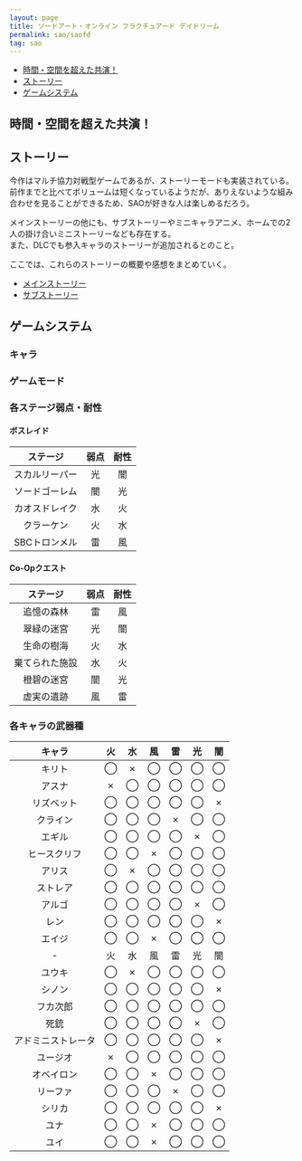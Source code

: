 ```yaml
---
layout: page
title: ソードアート・オンライン フラクチュアード デイドリーム
permalink: sao/saofd
tag: sao
---
```


- [時間・空間を超えた共演！](#時間空間を超えた共演)
- [ストーリー](#ストーリー)
- [ゲームシステム](#ゲームシステム)

## 時間・空間を超えた共演！

## ストーリー

今作はマルチ協力対戦型ゲームであるが、ストーリーモードも実装されている。  
前作までと比べてボリュームは短くなっているようだが、ありえないような組み合わせを見ることができるため、SAOが好きな人は楽しめるだろう。  

メインストーリーの他にも、サブストーリーやミニキャラアニメ、ホームでの2人の掛け合いミニストーリーなども存在する。  
また、DLCでも参入キャラのストーリーが追加されるとのこと。  

ここでは、これらのストーリーの概要や感想をまとめていく。  

- [メインストーリー](./saofd/main-story)
- [サブストーリー](./saofd/sub-story)

## ゲームシステム

### キャラ

### ゲームモード

### 各ステージ弱点・耐性

#### ボスレイド

|ステージ|弱点|耐性|
|:-:|:-:|:-:|
|スカルリーパー|光|闇|
|ソードゴーレム|闇|光|
|カオスドレイク|水|火|
|クラーケン|火|水|
|SBCトロンメル|雷|風|


#### Co-Opクエスト

|ステージ|弱点|耐性|
|:-:|:-:|:-:|
|追憶の森林|雷|風|
|翠緑の迷宮|光|闇|
|生命の樹海|火|水|
|棄てられた施設|水|火|
|橙碧の迷宮|闇|光|
|虚実の遺跡|風|雷|

### 各キャラの武器種

|キャラ|火|水|風|雷|光|闇|
|:-:|:-:|:-:|:-:|:-:|:-:|:-:|
|キリト|◯|✗|◯|◯|◯|◯|
|アスナ|✗|◯|◯|◯|◯|◯|
|リズベット|◯|◯|◯|◯|◯|✗|
|クライン|◯|◯|◯|✗|◯|◯|
|エギル|◯|◯|◯|◯|✗|◯|
|ヒースクリフ|◯|◯|✗|◯|◯|◯|
|アリス|◯|✗|◯|◯|◯|◯|
|ストレア|◯|◯|◯|◯|◯|◯|
|アルゴ|◯|◯|◯|◯|✗|◯|
|レン|◯|◯|◯|◯|◯|✗|
|エイジ|◯|◯|✗|◯|◯|◯|
|-|火|水|風|雷|光|闇|
|ユウキ|◯|✗|◯|◯|◯|◯|
|シノン|◯|◯|◯|◯|◯|✗|
|フカ次郎|◯|◯|◯|◯|◯|◯|
|死銃|◯|◯|◯|◯|✗|◯|
|アドミニストレータ|◯|◯|◯|◯|◯|✗|
|ユージオ|✗|◯|◯|◯|◯|◯|
|オベイロン|◯|◯|✗|◯|◯|◯|
|リーファ|◯|◯|◯|✗|◯|◯|
|シリカ|◯|◯|◯|◯|◯|✗|
|ユナ|◯|◯|✗|◯|◯|◯|
|ユイ|◯|◯|✗|◯|◯|◯|
